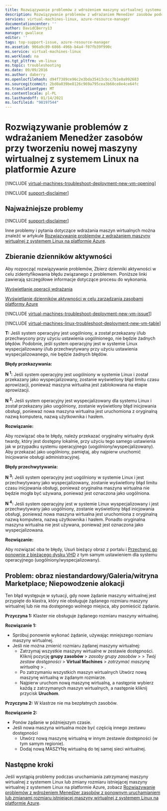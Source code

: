 ```yaml
---
title: Rozwiązywanie problemów z wdrożeniem maszyny wirtualnej systemu Linux | Microsoft Docs
description: Rozwiązywanie problemów z wdrażaniem Menedżer zasobów podczas tworzenia nowej maszyny wirtualnej z systemem Linux na platformie Azure
services: virtual-machines-linux, azure-resource-manager
documentationcenter: ''
author: DavidCBerry13
manager: gwallace
editor: ''
tags: top-support-issue, azure-resource-manager
ms.assetid: 906a9c89-6866-496b-b4a4-f07fb39f990c
ms.service: virtual-machines-linux
ms.workload: na
ms.tgt_pltfrm: vm-linux
ms.topic: troubleshooting
ms.date: 09/09/2016
ms.author: daberry
ms.openlocfilehash: d94f7389ce96c2e3bda35413cbcc7b1e8a992683
ms.sourcegitcommit: 2bd0a039be8126c969a795cea3b60ce8e4ce64fc
ms.translationtype: MT
ms.contentlocale: pl-PL
ms.lasthandoff: 01/14/2021
ms.locfileid: "98197544"
---
```

# <a name="troubleshoot-resource-manager-deployment-issues-with-creating-a-new-linux-virtual-machine-in-azure"></a>Rozwiązywanie problemów z wdrażaniem Menedżer zasobów przy tworzeniu nowej maszyny wirtualnej z systemem Linux na platformie Azure
[!INCLUDE [virtual-machines-troubleshoot-deployment-new-vm-opening](../../../includes/virtual-machines-troubleshoot-deployment-new-vm-opening-include.md)]

[!INCLUDE [support-disclaimer](../../../includes/support-disclaimer.md)]

## <a name="top-issues"></a>Najważniejsze problemy
[!INCLUDE [support-disclaimer](../../../includes/virtual-machines-linux-troubleshoot-deploy-vm-top.md)]

Inne problemy i pytania dotyczące wdrażania maszyn wirtualnych można znaleźć w artykule [Rozwiązywanie problemów z wdrażaniem maszyny wirtualnej z systemem Linux na platformie Azure](troubleshoot-deploy-vm-linux.md).

## <a name="collect-activity-logs"></a>Zbieranie dzienników aktywności
Aby rozpocząć rozwiązywanie problemów, Zbierz dzienniki aktywności w celu zidentyfikowania błędu związanego z problemem. Poniższe linki zawierają szczegółowe informacje dotyczące procesu do wykonania.

[Wyświetlanie operacji wdrażania](../../azure-resource-manager/templates/deployment-history.md)

[Wyświetlanie dzienników aktywności w celu zarządzania zasobami platformy Azure](../../azure-resource-manager/management/view-activity-logs.md)

[!INCLUDE [virtual-machines-troubleshoot-deployment-new-vm-issue1](../../../includes/virtual-machines-troubleshoot-deployment-new-vm-issue1-include.md)]

[!INCLUDE [virtual-machines-linux-troubleshoot-deployment-new-vm-table](../../../includes/virtual-machines-linux-troubleshoot-deployment-new-vm-table.md)]

**T:** Jeśli system operacyjny jest uogólniony, a został przekazany i/lub przechwycony przy użyciu ustawienia uogólnionego, nie będzie żadnych błędów. Podobnie, jeśli system operacyjny jest w systemie Linux wyspecjalizowany i/lub przechwytywany przy użyciu ustawienia wyspecjalizowanego, nie będzie żadnych błędów.

**Błędy przekazywania:**

**N <sup>1</sup>:** Jeśli system operacyjny jest uogólniony w systemie Linux i został przekazany jako wyspecjalizowany, zostanie wyświetlony błąd limitu czasu aprowizacji, ponieważ maszyna wirtualna jest zablokowana na etapie aprowizacji.

**N <sup>2</sup>:** Jeśli system operacyjny jest wyspecjalizowany dla systemu Linux i został przekazany jako uogólniony, zostanie wyświetlony błąd inicjowania obsługi, ponieważ nowa maszyna wirtualna jest uruchomiona z oryginalną nazwą komputera, nazwą użytkownika i hasłem.

**Rozwiązanie:**

Aby rozwiązać oba te błędy, należy przekazać oryginalny wirtualny dysk twardy, który jest dostępny lokalnie, przy użyciu tego samego ustawienia jak w przypadku systemu operacyjnego (uogólniony/wyspecjalizowany). Aby przekazać jako uogólniony, pamiętaj, aby najpierw uruchomić Inicjowanie obsługi administracyjnej.

**Błędy przechwytywania:**

**N <sup>3</sup>:** Jeśli system operacyjny jest uogólniony w systemie Linux i jest przechwytywany jako wyspecjalizowany, zostanie wyświetlony błąd limitu czasu inicjowania obsługi, ponieważ oryginalna maszyna wirtualna nie będzie mogła być używana, ponieważ jest oznaczona jako uogólniona.

**N <sup>4</sup>:** Jeśli system operacyjny jest w systemie Linux wyspecjalizowany i jest przechwytywany jako uogólniony, zostanie wyświetlony błąd inicjowania obsługi, ponieważ nowa maszyna wirtualna jest uruchomiona z oryginalną nazwą komputera, nazwą użytkownika i hasłem. Ponadto oryginalna maszyna wirtualna nie jest używana, ponieważ jest oznaczona jako wyspecjalizowana.

**Rozwiązanie:**

Aby rozwiązać oba te błędy, Usuń bieżący obraz z portalu i [Przechwyć go ponownie z bieżącego dysku VHD](../linux/capture-image.md) z tym samym ustawieniem dla systemu operacyjnego (uogólniony/wyspecjalizowany).

## <a name="issue-custom-gallery-marketplace-image-allocation-failure"></a>Problem: obraz niestandardowy/Galeria/witryna Marketplace; Niepowodzenie alokacji
Ten błąd występuje w sytuacji, gdy nowe żądanie maszyny wirtualnej jest przypięte do klastra, który nie obsługuje żądanego rozmiaru maszyny wirtualnej lub nie ma dostępnego wolnego miejsca, aby pomieścić żądanie.

**Przyczyna 1:** Klaster nie obsługuje żądanego rozmiaru maszyny wirtualnej.

**Rozwiązanie 1:**

* Spróbuj ponownie wykonać żądanie, używając mniejszego rozmiaru maszyny wirtualnej.
* Jeśli nie można zmienić rozmiaru żądanej maszyny wirtualnej:
  * Zatrzymaj wszystkie maszyny wirtualne w zestawie dostępności.
    Kliknij pozycję **grupy zasobów**  >  *zasoby grupy zasobów*  >    >  *Twój zestaw dostępności*  >  **Virtual Machines**  >  *zatrzymać maszynę wirtualną*  >  .
  * Po zatrzymaniu wszystkich maszyn wirtualnych Utwórz nową maszynę wirtualną w żądanym rozmiarze.
  * Najpierw uruchom nową maszynę wirtualną, a następnie wybierz każdą z zatrzymanych maszyn wirtualnych, a następnie kliknij przycisk **Uruchom**.

**Przyczyna 2:** W klastrze nie ma bezpłatnych zasobów.

**Rozwiązanie 2:**

* Ponów żądanie w późniejszym czasie.
* Jeśli nowa maszyna wirtualna może być częścią innego zestawu dostępności
  * Utwórz nową maszynę wirtualną w innym zestawie dostępności (w tym samym regionie).
  * Dodaj nową MASZYNę wirtualną do tej samej sieci wirtualnej.

## <a name="next-steps"></a>Następne kroki
Jeśli wystąpią problemy podczas uruchamiania zatrzymanej maszyny wirtualnej z systemem Linux lub zmiany rozmiaru istniejącej maszyny wirtualnej z systemem Linux na platformie Azure, zobacz [Rozwiązywanie problemów z wdrożeniem Menedżer zasobów z ponownym uruchamianiem lub zmianami rozmiaru istniejącej maszyny wirtualnej z systemem Linux na platformie Azure](./troubleshoot-deploy-vm-linux.md?toc=/azure/virtual-machines/linux/toc.json).
